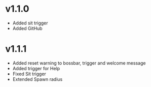 # v1.1.0
- Added sit trigger
- Added GitHub

# v1.1.1
- Added reset warning to bossbar, trigger and welcome message
- Added trigger for Help
- Fixed Sit trigger
- Extended Spawn radius
